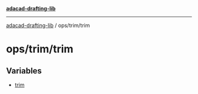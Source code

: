 [**adacad-drafting-lib**](../../../README.md)

***

[adacad-drafting-lib](../../../modules.md) / ops/trim/trim

# ops/trim/trim

## Variables

- [trim](variables/trim.md)
